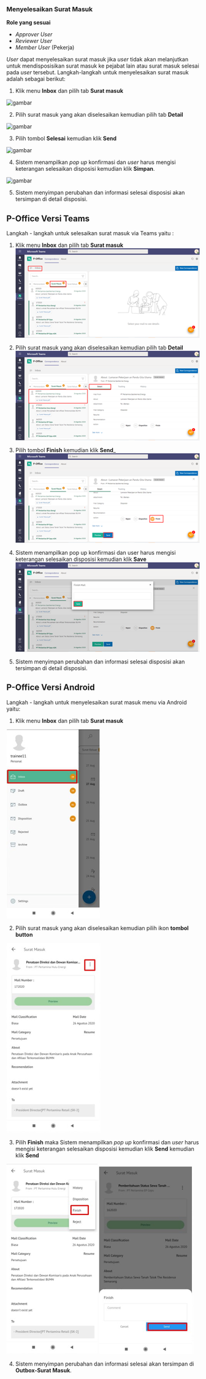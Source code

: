 ### **Menyelesaikan Surat Masuk**

**Role yang sesuai**

- *Approver User*
- *Reviewer User*
- *Member User* (Pekerja) 

_User_ dapat menyelesaikan surat masuk jika _user_ tidak akan melanjutkan untuk mendisposisikan surat masuk ke pejabat lain atau surat masuk selesai pada _user_ tersebut. Langkah-langkah untuk menyelesaikan surat masuk adalah sebagai berikut:

1.    Klik menu **Inbox** dan pilih tab **Surat masuk**

![gambar](SC_SuratMasuk/SM19.png)

2.    Pilih surat masuk yang akan diselesaikan kemudian pilih tab **Detail**

![gambar](SC_SuratMasuk/SM20.png)

3.    Pilih tombol **Selesai** kemudian klik **Send**

![gambar](SC_SuratMasuk/SM21.png)

4.    Sistem menampilkan _pop up_ konfirmasi dan _user_ harus mengisi keterangan selesaikan disposisi kemudian klik **Simpan**.

![gambar](SC_SuratMasuk/SM22.png)

5.    Sistem menyimpan perubahan dan informasi selesai disposisi akan tersimpan di detail disposisi.



## **P-Office Versi Teams**

Langkah - langkah untuk selesaikan surat masuk via Teams yaitu :

1.    Klik menu **Inbox** dan pilih tab **Surat masuk**
![gambar](SuratMasuk/SM_Teams/SM20.png)

2.    Pilih surat masuk yang akan diselesaikan kemudian pilih tab **Detail**
![gambar](SuratMasuk/SM_Teams/SM21.png)


3.    Pilih tombol **Finish** kemudian klik **Send**_
![gambar](SuratMasuk/SM_Teams/SM22.png)

4.    Sistem menampilkan pop up konfirmasi dan user harus mengisi keterangan selesaikan disposisi kemudian klik **Save**
![gambar](SuratMasuk/SM_Teams/SM23.png)

5.    Sistem menyimpan perubahan dan informasi selesai disposisi akan tersimpan di detail disposisi.


## **P-Office Versi Android**

Langkah - langkah untuk menyelesaikan surat masuk menu via Android yaitu:

1. 	Klik menu **Inbox** dan pilih tab **Surat masuk**

![gambar](SuratMasuk/SM_Android/SelesaiSM\A01.jpg)

2. 	Pilih surat masuk yang akan diselesaikan kemudian pilih ikon **tombol button**

![gambar](SuratMasuk/SM_Android/SelesaiSM\A02.jpg)

3.  Pilih **Finish** maka Sistem menampilkan _pop up_ konfirmasi dan _user_ harus mengisi keterangan selesaikan disposisi kemudian klik **Send** kemudian klik **Send**

![gambar](SuratMasuk/SM_Android/SelesaiSM\A03.jpg) ![gambar](SuratMasuk/SM_Android/SelesaiSM\A04.jpg)

4. Sistem menyimpan perubahan dan informasi selesai akan tersimpan di **Outbox-Surat Masuk**.
   